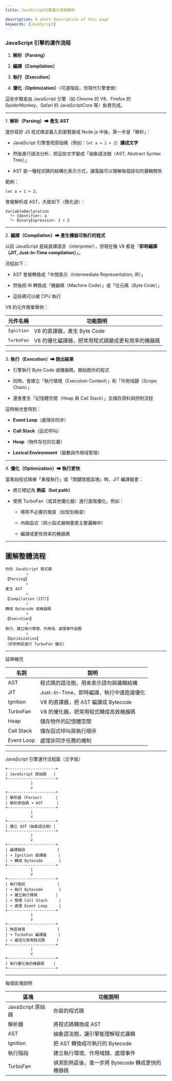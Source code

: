 ```yaml
---
title: JavaScript引擎運行流程解析

description: A short description of this page
keywords: [JavaScript]
---
```


### JavaScript 引擎的運作流程

1. **解析（Parsing）**

2. **編譯（Compilation）**

3. **執行（Execution）**

4. **優化（Optimization）**（可選階段，但現代引擎會做）

這些步驟是由 JavaScript 引擎（如 Chrome 的 V8、Firefox 的 SpiderMonkey、Safari 的 JavaScriptCore 等）負責完成。

---

 1\. **解析（Parsing）➡ 產生 AST**

當你寫好 JS 程式碼並載入到瀏覽器或 Node.js 中後，第一步是「解析」：

- JavaScript 引擎會把原始碼（例如：`let a = 1 + 2`）**讀成文字**

- 然後進行語法分析，把這些文字變成「抽象語法樹（AST, Abstract Syntax Tree）」

- AST 是一種程式碼的結構化表示方式，讓電腦可以理解每個語句的邏輯關係

範例：

```
let a = 1 + 2;

```

會被解析成 AST，大致如下（簡化過）：

```
VariableDeclaration
  └─ Identifier: a
  └─ BinaryExpression: 1 + 2

```

---

 2\. **編譯（Compilation）➡ 產生機器可執行的程式**

以前 JavaScript 是純直譯語言（interpreter），但現在像 V8 都是「**即時編譯（JIT, Just-In-Time compilation）**」。

流程如下：

- AST 會被轉換成「中間表示（Intermediate Representation, IR）」

- 然後把 IR 轉換成「機器碼（Machine Code）」或「位元碼（Byte Code）」

- 這些碼可以被 CPU 執行

 V8 的元件簡單舉例：

| 元件名稱 | 功能說明 | 
|---|---|
| `Ignition` | V8 的直譯器，產生 Byte Code | 
| `TurboFan` | V8 的優化編譯器，把常用程式碼變成更有效率的機器碼 | 

---

 3\. **執行（Execution）➡ 跑出結果**

- 引擎執行 Byte Code 或機器碼，開始跑你的程式

- 同時，會建立「執行環境（Execution Context）」和「作用域鏈（Scope Chain）」

- 還會產生「記憶體空間（Heap 與 Call Stack）」去儲存資料與控制流程

這時候也會用到：

- **Event Loop**（處理非同步）

- **Call Stack**（函式呼叫）

- **Heap**（物件存在的位置）

- **Lexical Environment**（變數與作用域管理）

---

 4\. **優化（Optimization）➡ 執行更快**

當某段程式碼被「重複執行」或「關鍵效能區塊」時，JIT 編譯器會：

- 將它標記為 **熱區（hot path）**

- 使用 TurboFan（或其他優化器）進行進階優化，例如：

   - 移除不必要的檢查（如型別檢查）

   - 內聯函式（把小函式展開塞進主要邏輯中）

   - 編譯成更有效率的機器碼

---

## 圖解整體流程

```
你的 JavaScript 程式碼
         ↓
【Parsing】
         ↓
產生 AST
         ↓
【Compilation（JIT）】
         ↓
轉成 Bytecode 或機器碼
         ↓
【Execution】
         ↓
執行、建立執行環境、作用域、處理事件迴圈
         ↓
【Optimization】
（針對熱區進行 TurboFan 優化）

```

---

 延伸補充

| 名詞 | 說明 | 
|---|---|
| AST | 程式碼的語法樹，用來表示語句與邏輯結構 | 
| JIT | Just-In-Time，即時編譯，執行中邊跑邊優化 | 
| Ignition | V8 的直譯器，把 AST 編譯成 Bytecode | 
| TurboFan | V8 的優化器，把常用程式轉成高效機器碼 | 
| Heap | 儲存物件的記憶體空間 | 
| Call Stack | 儲存函式呼叫與執行順序 | 
| Event Loop | 處理非同步任務的機制 | 

---

 JavaScript 引擎運作流程圖（文字版）

```
+---------------------+
| JavaScript 原始碼   |
+---------------------+
           |
           v
+---------------------+
| 解析器 (Parser)      |
| 解析原始碼 ➜ AST      |
+---------------------+
           |
           v
+---------------------+
| 建立 AST（抽象語法樹）|
+---------------------+
           |
           v
+---------------------+
| 編譯階段              |
| ➜ Ignition 直譯器     |
| ➜ 轉成 Bytecode       |
+---------------------+
           |
           v
+---------------------+
| 執行階段              |
| ➜ 執行 Bytecode       |
| ➜ 建立執行環境        |
| ➜ 管理 Call Stack     |
| ➜ 處理 Event Loop     |
+---------------------+
           |
           v
+---------------------+
| 熱區偵測              |
| ➜ TurboFan 編譯器     |
| ➜ 最佳化常用程式碼     |
+---------------------+
           |
           v
+---------------------+
| 執行優化後的機器碼    |
+---------------------+

```

---

 每個區塊說明

| 區塊 | 功能說明 | 
|---|---|
| JavaScript 原始碼 | 你寫的程式碼 | 
| 解析器 | 將程式碼轉換成 AST | 
| AST | 抽象語法樹，讓引擎能理解程式邏輯 | 
| Ignition | 把 AST 轉換成可執行的 Bytecode | 
| 執行階段 | 建立執行環境、作用域鏈、處理事件 | 
| TurboFan | 偵測到熱區後，進一步將 Bytecode 轉成更快的機器碼 | 

